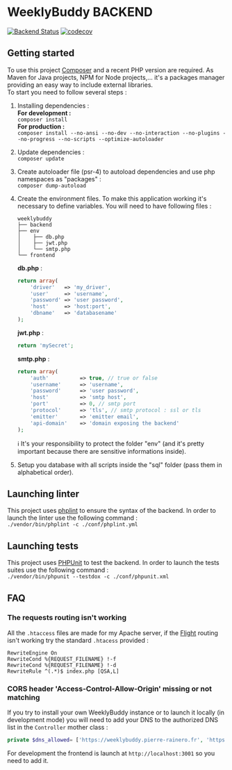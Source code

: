 # WeeklyBuddy BACKEND

[![Backend Status](https://github.com/PierreRainero/WeeklyBuddy/workflows/Backend_pipeline/badge.svg)](https://github.com/PierreRainero/WeeklyBuddy/actions?query=workflow%3ABackend_pipeline) [![codecov](https://codecov.io/gh/PierreRainero/WeeklyBuddy/branch/master/graph/badge.svg?token=XR93IT622L)](https://codecov.io/gh/PierreRainero/WeeklyBuddy)

## Getting started

To use this project [Composer](https://getcomposer.org/) and a recent PHP version are required. As Maven for Java projects, NPM for Node projects,... it's a packages manager providing an easy way to include external libraries.  
To start you need to follow several steps :

1. Installing dependencies :  
   **For development :**  
   `composer install`  
   **For production :**  
   `composer install --no-ansi --no-dev --no-interaction --no-plugins --no-progress --no-scripts --optimize-autoloader`
2. Update dependencies :  
   `composer update`
3. Create autoloader file (psr-4) to autoload dependencies and use php namespaces as "packages" :  
   `composer dump-autoload`
4. Create the environment files. To make this application working it's necessary to define variables. You will need to have following files :

   ```noformat
   weeklybuddy
   ├── backend
   ├── env
   │    ├── db.php
   │    ├── jwt.php
   │    └── smtp.php
   └── frontend
   ```

   **db.php** :

   ```php
   return array(
       'driver'   => 'my_driver',
       'user'     => 'username',
       'password' => 'user password',
       'host'     => 'host:port',
       'dbname'   => 'databasename'
   );
   ```

   **jwt.php** :

   ```php
   return 'mySecret';
   ```

   **smtp.php** :

   ```php
   return array(
       'auth'          => true, // true or false
       'username'      => 'username',
       'password'      => 'user password',
       'host'          => 'smtp host',
       'port'          => 0, // smtp port
       'protocol'      => 'tls', // smtp protocol : ssl or tls
       'emitter'       => 'emitter email',
       'api-domain'    => 'domain exposing the backend'
   );
   ```

   :information_source: It's your responsibility to protect the folder "env" (and it's pretty important because there are sensitive informations inside).

5. Setup you database with all scripts inside the "sql" folder (pass them in alphabetical order).

## Launching linter

This project uses [phplint](https://github.com/overtrue/phplint) to ensure the syntax of the backend. In order to launch the linter use the following command :  
`./vendor/bin/phplint -c ./conf/phplint.yml`

## Launching tests

This project uses [PHPUnit](https://phpunit.de/index.html) to test the backend. In order to launch the tests suites use the following command :  
`./vendor/bin/phpunit --testdox -c ./conf/phpunit.xml`

## FAQ

### The requests routing isn't working

All the `.htaccess` files are made for my Apache server, if the [Flight](https://flightphp.com/) routing isn't working try the standard `.htacess` provided :

```htaccess
RewriteEngine On
RewriteCond %{REQUEST_FILENAME} !-f
RewriteCond %{REQUEST_FILENAME} !-d
RewriteRule ^(.*)$ index.php [QSA,L]
```

### CORS header 'Access-Control-Allow-Origin' missing or not matching

If you try to install your own WeeklyBuddy instance or to launch it locally (in development mode) you will need to add your DNS to the authorized DNS list in the `Controller` mother class :

```php
private $dns_allowed= ['https://weeklybuddy.pierre-rainero.fr', 'https://www.weeklybuddy.pierre-rainero.fr', 'http://weeklybuddy.pierre-rainero.fr', 'http://www.weeklybuddy.pierre-rainero.fr' /* Add you DNS here */];
```

For development the frontend is launch at `http://localhost:3001` so you need to add it.
